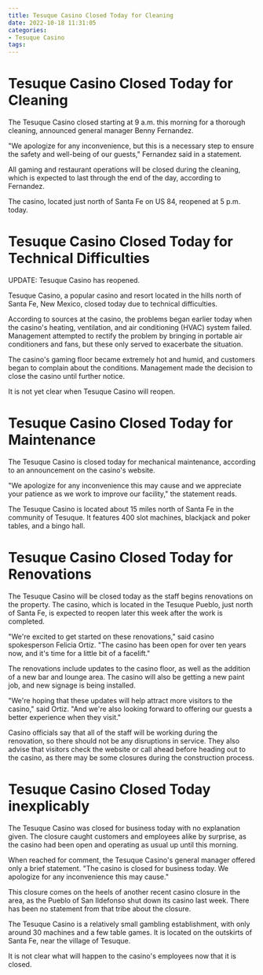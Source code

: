 ```yaml
---
title: Tesuque Casino Closed Today for Cleaning
date: 2022-10-18 11:31:05
categories:
- Tesuque Casino
tags:
---
```



#  Tesuque Casino Closed Today for Cleaning

The Tesuque Casino closed starting at 9 a.m. this morning for a thorough cleaning, announced general manager Benny Fernandez.

"We apologize for any inconvenience, but this is a necessary step to ensure the safety and well-being of our guests," Fernandez said in a statement.

All gaming and restaurant operations will be closed during the cleaning, which is expected to last through the end of the day, according to Fernandez.

The casino, located just north of Santa Fe on US 84, reopened at 5 p.m. today.

#  Tesuque Casino Closed Today for Technical Difficulties

UPDATE: Tesuque Casino has reopened.

Tesuque Casino, a popular casino and resort located in the hills north of Santa Fe, New Mexico, closed today due to technical difficulties.

According to sources at the casino, the problems began earlier today when the casino's heating, ventilation, and air conditioning (HVAC) system failed. Management attempted to rectify the problem by bringing in portable air conditioners and fans, but these only served to exacerbate the situation.

The casino's gaming floor became extremely hot and humid, and customers began to complain about the conditions. Management made the decision to close the casino until further notice.

It is not yet clear when Tesuque Casino will reopen.

#  Tesuque Casino Closed Today for Maintenance

The Tesuque Casino is closed today for mechanical maintenance, according to an announcement on the casino's website.

"We apologize for any inconvenience this may cause and we appreciate your patience as we work to improve our facility," the statement reads.

The Tesuque Casino is located about 15 miles north of Santa Fe in the community of Tesuque. It features 400 slot machines, blackjack and poker tables, and a bingo hall.

#  Tesuque Casino Closed Today for Renovations

The Tesuque Casino will be closed today as the staff begins renovations on the property. The casino, which is located in the Tesuque Pueblo, just north of Santa Fe, is expected to reopen later this week after the work is completed.

"We're excited to get started on these renovations," said casino spokesperson Felicia Ortiz. "The casino has been open for over ten years now, and it's time for a little bit of a facelift."

The renovations include updates to the casino floor, as well as the addition of a new bar and lounge area. The casino will also be getting a new paint job, and new signage is being installed.

"We're hoping that these updates will help attract more visitors to the casino," said Ortiz. "And we're also looking forward to offering our guests a better experience when they visit."

Casino officials say that all of the staff will be working during the renovation, so there should not be any disruptions in service. They also advise that visitors check the website or call ahead before heading out to the casino, as there may be some closures during the construction process.

#  Tesuque Casino Closed Today inexplicably

The Tesuque Casino was closed for business today with no explanation given. The closure caught customers and employees alike by surprise, as the casino had been open and operating as usual up until this morning.

When reached for comment, the Tesuque Casino's general manager offered only a brief statement. "The casino is closed for business today. We apologize for any inconvenience this may cause."

This closure comes on the heels of another recent casino closure in the area, as the Pueblo of San Ildefonso shut down its casino last week. There has been no statement from that tribe about the closure.

The Tesuque Casino is a relatively small gambling establishment, with only around 30 machines and a few table games. It is located on the outskirts of Santa Fe, near the village of Tesuque.

It is not clear what will happen to the casino's employees now that it is closed.